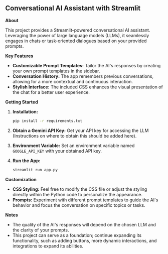 ﻿## Conversational AI Assistant with Streamlit

**About**

This project provides a Streamlit-powered conversational AI assistant.  Leveraging the power of large language models (LLMs), it seamlessly engages in chats or task-oriented dialogues based on your provided prompts.

**Key Features**

* **Customizable Prompt Templates:** Tailor the AI's responses by creating your own prompt templates in the sidebar.
* **Conversation History:** The app remembers previous conversations, allowing for a more contextual and continuous interaction.
* **Stylish Interface:**  The included CSS enhances the visual presentation of the chat for a better user experience.

**Getting Started**

1. **Installation:**
   ```bash
   pip install -r requirements.txt 
   ```

2. **Obtain a Gemini API Key:**  Get your API key for accessing the LLM  (Instructions on where to obtain this should be added here).

3. **Environment Variable:** Set an environment variable named `GOOGLE_API_KEY` with your obtained API key.

4. **Run the App:**
   ```bash
   streamlit run app.py
   ```

**Customization**

* **CSS Styling:** Feel free to modify the CSS file or adjust the styling directly within the Python code to personalize the appearance.
* **Prompts:** Experiment with different prompt templates to guide the AI's behavior and focus the conversation on specific topics or tasks.


**Notes**

* The quality of the AI's responses will depend on the chosen LLM and the clarity of your prompts. 
* This project can serve as a foundation; continue expanding its functionality, such as adding buttons, more dynamic interactions, and integrations to expand its abilities.


